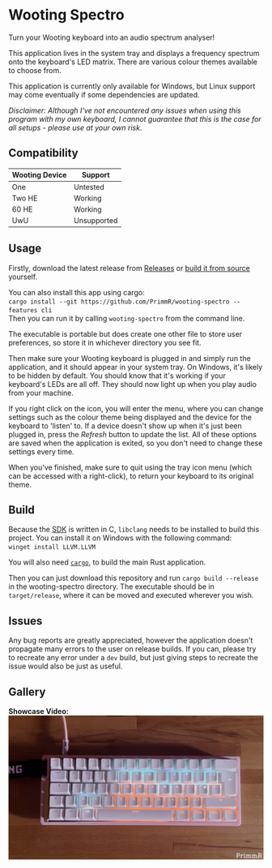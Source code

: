 # Wooting Spectro

Turn your Wooting keyboard into an audio spectrum analyser!

This application lives in the system tray and displays a frequency spectrum onto the keyboard's LED matrix. There are various colour themes available to choose from.

This application is currently only available for Windows, but Linux support may come eventually if some dependencies are updated.

*Disclaimer: Although I've not encountered any issues when using this program with my own keyboard, I cannot guarantee that this is the case for all setups - please use at your own risk.*

## Compatibility

|Wooting Device|Support|
|---|---|  
|One|Untested|
|Two HE|Working|
|60 HE|Working|
|UwU|Unsupported|

## Usage
Firstly, download the latest release from [Releases](https://github.com/PrimmR/wooting-spectro/releases/) or [build it from source](#build) yourself.  

You can also install this app using cargo:  
`cargo install --git https://github.com/PrimmR/wooting-spectro --features cli`  
Then you can run it by calling `wooting-spectro` from the command line.

The executable is portable but does create one other file to store user preferences, so store it in whichever directory you see fit.

Then make sure your Wooting keyboard is plugged in and simply run the application, and it should appear in your system tray. On Windows, it's likely to be hidden by default. You should know that it's working if your keyboard's LEDs are all off. They should now light up when you play audio from your machine.

If you right click on the icon, you will enter the menu, where you can change settings such as the colour theme being displayed and the device for the keyboard to 'listen' to. If a device doesn't show up when it's just been plugged in, press the *Refresh* button to update the list. All of these options are saved when the application is exited, so you don't need to change these settings every time.

When you've finished, make sure to quit using the tray icon menu (which can be accessed with a right-click), to return your keyboard to its original theme.

## Build

Because the [SDK](https://github.com/WootingKb/wooting-rgb-sdk) is written in C, `libclang` needs to be installed to build this project. You can install it on Windows with the following command:  
`winget install LLVM.LLVM`

You will also need [`cargo`](https://www.rust-lang.org/tools/install), to build the main Rust application.

Then you can just download this repository and run `cargo build --release` in the wooting-spectro directory. The executable should be in `target/release`, where it can be moved and executed wherever you wish. 

## Issues
Any bug reports are greatly appreciated, however the application doesn't propagate many errors to the user on release builds. If you can, please try to recreate any error under a `dev` build, but just giving steps to recreate the issue would also be just as useful.

## Gallery
**Showcase Video:**
[![Showcase Video](https://raw.githubusercontent.com/PrimmR/wooting-spectro/main/gallery/ShowcaseThumb.png)](https://raw.githubusercontent.com/PrimmR/wooting-spectro/main/gallery/Showcase.mp4)
